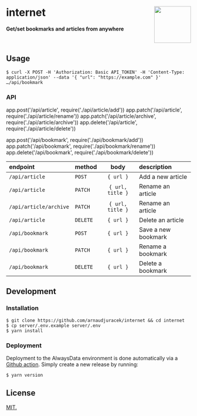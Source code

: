# internet <img src="https://emojipedia-us.s3.dualstack.us-west-1.amazonaws.com/thumbs/240/apple/285/house_1f3e0.png" width="100" align="right">
**Get/set bookmarks and articles from anywhere**

<br>

## Usage

```console
$ curl -X POST -H 'Authorization: Basic API_TOKEN' -H 'Content-Type: application/json' --data '{ "url": "https://example.com" }' …/api/bookmark
```

### API

app.post('/api/article', require('./api/article/add'))
app.patch('/api/article', require('./api/article/rename'))
app.patch('/api/article/archive', require('./api/article/archive'))
app.delete('/api/article', require('./api/article/delete'))

app.post('/api/bookmark', require('./api/bookmark/add'))
app.patch('/api/bookmark', require('./api/bookmark/rename'))
app.delete('/api/bookmark', require('./api/bookmark/delete'))


| endpoint | method | body | description |
| :------- | :----- | :--: | :---------- |
| `/api/article` | `POST` | `{ url }` | Add a new article |
| `/api/article` | `PATCH` | `{ url, title }` | Rename an article |
| `/api/article/archive` | `PATCH` | `{ url, title }` | Rename an article |
| `/api/article` | `DELETE` | `{ url }` | Delete an article |
| `/api/bookmark` | `POST` | `{ url }` | Save a new bookmark |
| `/api/bookmark` | `PATCH` | `{ url }` | Rename a bookmark |
| `/api/bookmark` | `DELETE` | `{ url }` | Delete a bookmark |

## Development

### Installation

```console
$ git clone https://github.com/arnaudjuracek/internet && cd internet
$ cp server/.env.example server/.env
$ yarn install
```

### Deployment
Deployment to the AlwaysData environment is done automatically via a [Github action](.github/workflows/deploy-alwaysdata.yml). Simply create a new release by running:

```console
$ yarn version
```

## License

[MIT.](https://tldrlegal.com/license/mit-license)


